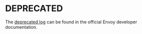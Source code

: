 # DEPRECATED

The [deprecated log](https://www.envoyproxy.io/docs/envoy/latest/intro/deprecated) can be found in the official Envoy developer documentation.
